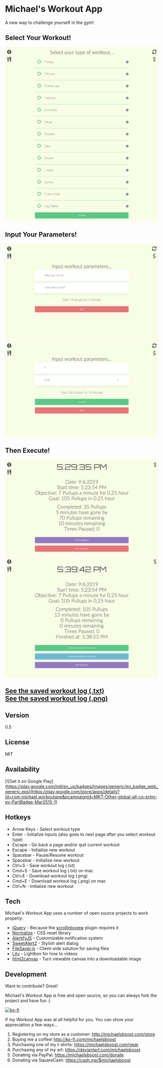 Michael's Workout App
===================

A new way to challenge yourself in the gym!


Select Your Workout!
-------------

![](https://raw.githubusercontent.com/michaelsboost/Michaels-Workout-App/gh-pages/screenshot1.png)

Input Your Parameters!
-------------

![](https://raw.githubusercontent.com/michaelsboost/Michaels-Workout-App/gh-pages/screenshot2.png)
![](https://raw.githubusercontent.com/michaelsboost/Michaels-Workout-App/gh-pages/screenshot3.png)

Then Execute!
-------------

![](https://raw.githubusercontent.com/michaelsboost/Michaels-Workout-App/gh-pages/screenshot4.png)
![](https://raw.githubusercontent.com/michaelsboost/Michaels-Workout-App/gh-pages/screenshot5.png)

[See the saved workout log (.txt)](https://github.com/michaelsboost/Michaels-Workout-App/blob/gh-pages/workout_log%209_6_2019%205_38_53%20PM.txt)  
[See the saved workout log (.png)](https://github.com/michaelsboost/Michaels-Workout-App/blob/gh-pages/workout_log%209_6_2019%205_38_53%20PM.png)
-------------

Version
-------------

0.5

License
-------------

MIT

Availability
-------------

[![Get it on Google Play](https://play.google.com/intl/en_us/badges/images/generic/en_badge_web_generic.eps](https://play.google.com/store/apps/details?id=com.michael.workoutapp&pcampaignid=MKT-Other-global-all-co-prtnr-py-PartBadge-Mar2515-1)  

Hotkeys
-------------

* Arrow Keys - Select workout type
* Enter  - Initialize inputs (also goes to next page after you select workout type)  
* Escape - Go back a page and/or quit current workout
* Escape - Initialize new workout
* Spacebar - Pause/Resume workout
* Spacebar - Initialize new workout
* Ctrl+S - Save workout log (.txt)   
* Cmd+S  - Save workout log (.txt) on mac  
* Ctrl+E - Download workout log (.png)  
* Cmd+E  - Download workout log (.png) on mac  
* Ctrl+N - Initialize new workout  

Tech
-------------

Michael's Workout App uses a number of open source projects to work properly:

* [jQuery](http://jquery.com/) - Because the [scrollintoview](https://github.com/litera/jquery-scrollintoview) plugin requires it
* [Normalize](https://github.com/necolas/normalize.css) - CSS reset library
* [AlertifyJS](https://github.com/fabien-d/alertify.js/tree/0.3) - Customizable notification system
* [SweetAlert2](https://sweetalert2.github.io/) - Stylish alert dialog
* [FileSaver.js](https://github.com/eligrey/FileSaver.js/) - Client-side solution for saving files
* [Lity](https://sorgalla.com/lity/) - Lightbox for how to videos
* [html2canvas](https://html2canvas.hertzen.com) - Turn viewable canvas into a downloadable image

Development
-------------

Want to contribute? Great!  

Michael's Workout App is free and open source, so you can always fork the project and have fun :)

[![ko-fi](https://az743702.vo.msecnd.net/cdn/kofi2.png?v=0)](https://ko-fi.com/michaelsboost)

If my Workout App was at all helpful for you. You can show your appreciation a few ways...

1) Registering on my store as a customer: http://michaelsboost.com/store
2) Buying me a coffee! http://ko-fi.com/michaelsboost
3) Purchasing one of my t-shirts: https://michaelsboost.com/gear
4) Purchasing any of my art: https://deviantart.com/michaelsboost
5) Donating via PayPal: https://michaelsboost.com/donate
6) Donating via SquareCash: https://cash.me/$michaelsboost
